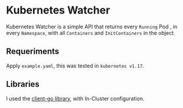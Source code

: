 # Kubernetes Watcher

Kubernetes Watcher is a simple API that returns every `Running` Pod , in every `Namespace`, with all `Containers` and `InitContainers` in the object. 


## Requeriments

Apply `example.yaml`, this was tested in `kubernetes v1.17`. 

## Libraries

I used the [client-go library](https://github.com/kubernetes/client-go), with In-Cluster configuration. 
